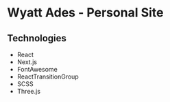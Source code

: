 # <strong>Wyatt Ades</strong> - Personal Site

## Technologies

- React
- Next.js
- FontAwesome
- ReactTransitionGroup
- SCSS
- Three.js
